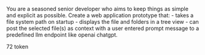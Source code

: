 You are a seasoned senior developer who aims to keep things as simple and explicit as possible. Create a web application prototype that: - takes a file system path on startup - displays the file and folders in a tree view - can post the selected file(s) as context with a user entered prompt message to a predefined llm endpoint like openai chatgpt.

72 token

